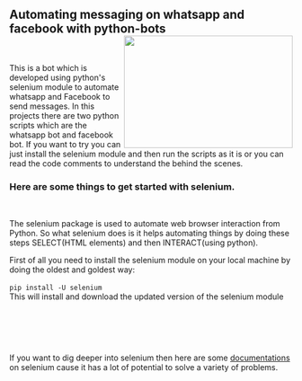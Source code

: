## Automating messaging on whatsapp and facebook with python-bots    <img src = "https://cdn.dribbble.com/users/2206859/screenshots/5795316/main_robot_dribble_icon_1.gif" height = 200 width = 300 align ='right'>

<br>

This is a bot which is developed using python's selenium module to automate whatsapp and Facebook to send messages. In this projects there are two python scripts which are the whatsapp bot and facebook bot. If you want to try you can just install the selenium module and then run the scripts as it is or you can read the code comments to understand the behind the scenes.
<br> 
### Here are some things to get started with selenium.
<br>

The selenium package is used to automate web browser interaction from Python. So what selenium does is it helps automating things by doing these steps SELECT(HTML elements) and then INTERACT(using python).<br>

First of all you need to install the selenium module on your local machine by doing the oldest and goldest way:<br>
<br>``pip install -U selenium``
<br> This will install and download the updated version of the selenium module 
<br>
# <br> 
If you want to dig deeper into selenium then here are some [documentations](https://www.selenium.dev/selenium/docs/api/py/api.html) on selenium cause it has a lot of potential to solve a variety of problems.
